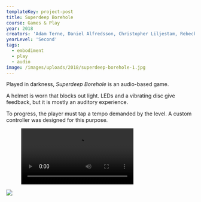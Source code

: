 ```yaml
---
templateKey: project-post
title: Superdeep Borehole
course: Games & Play
year: 2018
creators: 'Adam Terne, Daniel Alfredsson, Christopher Liljestam, Rebecka Wärulf, Igor Kovtun'
yearLevel: 'Second'
tags:
  - embodiment
  - play
  - audio
image: /images/uploads/2018/superdeep-borehole-1.jpg
---
```


Played in darkness, _Superdeep Borehole_ is an audio-based game.

A helmet is worn that blocks out light. LEDs and a vibrating disc give feedback, but it is mostly an auditory experience.

To progress, the player must tap a tempo demanded by the level. A custom controller was designed for this purpose.

<figure>
<video controls src="https://api.kaltura.nordu.net/p/326/sp/0/playManifest/entryId/0_y6169vyl/format/url/flavorParamId/0/video.mp4"></video>
</figure>

![](/images/uploads/2018/superdeep-borehole-1.jpg)
